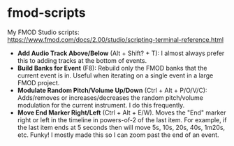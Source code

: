 # fmod-scripts

My FMOD Studio scripts: https://www.fmod.com/docs/2.00/studio/scripting-terminal-reference.html

* **Add Audio Track Above/Below** (Alt + Shift? + T): I almost always prefer this to adding tracks at the bottom of events.
* **Build Banks for Event** (F8): Rebuild only the FMOD banks that the current event is in. Useful when iterating on a single event in a large FMOD project.
* **Modulate Random Pitch/Volume Up/Down** (Ctrl + Alt + P/O/V/C): Adds/removes or increases/decreases the random pitch/volume modulation for the current instrument. I do this frequently.
* **Move End Marker Right/Left** (Ctrl + Alt + E/W). Moves the "End" marker right or left in the timeline in powers-of-2 of the last item. For example, if the last item ends at 5 seconds then will move 5s, 10s, 20s, 40s, 1m20s, etc. Funky! I mostly made this so I can zoom past the end of an event.